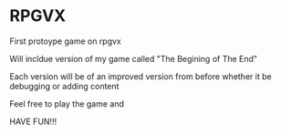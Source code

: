 # RPGVX
First protoype game on rpgvx

Will incldue version of my game called "The Begining of The End"

Each version will be of an improved version from before whether it be debugging or adding content

Feel free to play the game and 

HAVE FUN!!!

